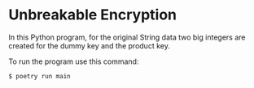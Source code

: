 # Unbreakable Encryption

In this Python program, for the original String data two big integers are created for the dummy key and the product key.

To run the program use this command:

```shell
$ poetry run main
```
